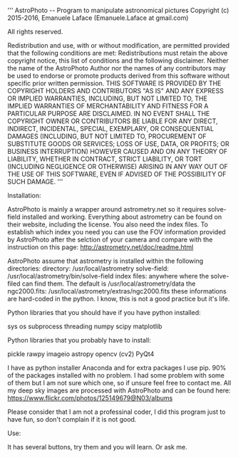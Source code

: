 '''
AstroPhoto -- Program to manipulate astronomical pictures
Copyright (c) 2015-2016, Emanuele Laface (Emanuele.Laface at gmail.com)

All rights reserved.

Redistribution and use, with or without modification, are permitted provided that the following conditions are met:
Redistributions must retain the above copyright notice, this list of conditions and the following disclaimer.
Neither the name of the AstroPhoto Author nor the names of any contributors may be used to endorse or promote
products derived from this software without specific prior written permission.
THIS SOFTWARE IS PROVIDED BY THE COPYRIGHT HOLDERS AND CONTRIBUTORS "AS IS" AND ANY EXPRESS OR IMPLIED WARRANTIES,
INCLUDING, BUT NOT LIMITED TO, THE IMPLIED WARRANTIES OF MERCHANTABILITY AND FITNESS FOR A PARTICULAR PURPOSE ARE DISCLAIMED.
IN NO EVENT SHALL THE COPYRIGHT OWNER OR CONTRIBUTORS BE LIABLE FOR ANY DIRECT, INDIRECT, INCIDENTAL, SPECIAL, EXEMPLARY,
OR CONSEQUENTIAL DAMAGES (INCLUDING, BUT NOT LIMITED TO, PROCUREMENT OF SUBSTITUTE GOODS OR SERVICES; LOSS OF USE, DATA, OR PROFITS;
OR BUSINESS INTERRUPTION) HOWEVER CAUSED AND ON ANY THEORY OF LIABILITY, WHETHER IN CONTRACT, STRICT LIABILITY, OR TORT
(INCLUDING NEGLIGENCE OR OTHERWISE) ARISING IN ANY WAY OUT OF THE USE OF THIS SOFTWARE, EVEN IF ADVISED OF THE POSSIBILITY OF SUCH DAMAGE.
'''

Installation:

AstroPhoto is mainly a wrapper around astrometry.net so it requires solve-field installed and working.
Everything about astrometry can be found on their website, including the license.
You also need the index files. To establish which index you need you can use the FOV information provided by AstroPhoto
after the selction of your camera and compare with the instruction on this page: http://astrometry.net/doc/readme.html

AstroPhoto assume that astrometry is installed within the following directories:
directory: /usr/local/astrometry
solve-field: /usr/local/astrometry/bin/solve-field
index files: anywhere where the solve-filed can find them. The default is /usr/local/astrometry/data
the ngc2000.fits: /usr/local/astrometry/extras/ngc2000.fits
these informations are hard-coded in the python. I know, this is not a good practice but it's life.

Python libraries that you should have if you have python installed:

sys
os
subprocess
threading
numpy
scipy
matplotlib

Python libraries that you probably have to install:

pickle
rawpy
imageio
astropy
opencv (cv2)
PyQt4

I have as python installer Anaconda and for extra packages I use pip. 90% of the packages installed with no problem.
I had some problem with some of them but I am not sure which one, so if unsure feel free to contact me.
All my deep sky images are processed with AstroPhoto and can be found here: https://www.flickr.com/photos/125149679@N03/albums

Please consider that I am not a professinal coder, I did this program just to have fun, so don't complain if it is not good.

Use:

It has several buttons, try them and you will learn. Or ask me.
